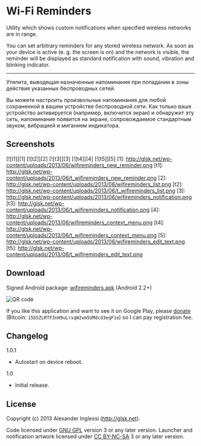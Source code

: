# Wi-Fi Reminders

Utility which shows custom notifications when specified wireless networks are in range.

You can set arbitrary reminders for any stored wireless network. As soon as your device is active (e. g. the screen is on) and the network is visible, the reminder will be displayed as standard notification with sound, vibration and blinking indicator.

---

Утилита, выводящая назначенные напоминания при попадании в зоны действия указанных беспроводных сетей.

Вы можете настроить произвольные напоминания для любой сохраненной в вашем устройстве беспроводной сети. Как только ваше устройство активируется (например, включится экран) и обнаружит эту сеть, напоминание появится на экране, сопровождаемое стандартным звуком, вибрацией и миганием индикатора.

## Screenshots

[![t1]][1] [![t2]][2] [![t3]][3] [![t4]][4] [![t5]][5]
[1]: http://glsk.net/wp-content/uploads/2013/06/wifireminders_new_reminder.png
[t1]: http://glsk.net/wp-content/uploads/2013/06/t_wifireminders_new_reminder.png
[2]: http://glsk.net/wp-content/uploads/2013/06/wifireminders_list.png
[t2]: http://glsk.net/wp-content/uploads/2013/06/t_wifireminders_list.png
[3]: http://glsk.net/wp-content/uploads/2013/06/wifireminders_notification.png
[t3]: http://glsk.net/wp-content/uploads/2013/06/t_wifireminders_notification.png
[4]: http://glsk.net/wp-content/uploads/2013/06/wifireminders_context_menu.png
[t4]: http://glsk.net/wp-content/uploads/2013/06/t_wifireminders_context_menu.png
[5]: http://glsk.net/wp-content/uploads/2013/06/wifireminders_edit_text.png
[t5]: http://glsk.net/wp-content/uploads/2013/06/t_wifireminders_edit_text.png

## Download

Signed Android package: [wifireminders.apk](http://glsk.net/playground/android/wifireminders.apk) (Android 2.2+)

![QR code](http://glsk.net/playground/android/wifireminders_qr.png "QR code")

If you like this application and want to see it on Google Play, please [donate](https://www.paypal.com/cgi-bin/webscr?cmd=_s-xclick&hosted_button_id=8RNEWF8QHQHTN) (Bitcoin: `15bSZLRTF3nH9uLrsqW2xm5UMdcd3eqF1e`) so I can pay registration fee.

## Changelog

1.0.1

 * Autostart on device reboot.

1.0

 * Initial release.

## License

Copyright (c) 2013 Alexander Inglessi (http://glsk.net).

Code licensed under [GNU GPL](http://www.gnu.org/licenses/gpl.html) version 3 or any later version. Launcher and notification artwork licensed under [CC BY-NC-SA](http://creativecommons.org/licenses/by-nc-sa/3.0/) 3 or any later version.

